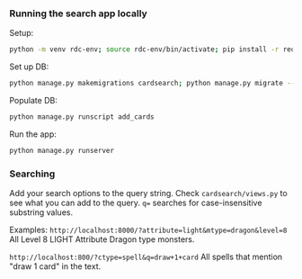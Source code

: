 ### Running the search app locally

Setup:
```sh
python -m venv rdc-env; source rdc-env/bin/activate; pip install -r requirements.txt
```

Set up DB:
```sh
python manage.py makemigrations cardsearch; python manage.py migrate --run-syncdb
```

Populate DB:
```sh
python manage.py runscript add_cards
```

Run the app:
```sh
python manage.py runserver
```

### Searching
Add your search options to the query string. Check `cardsearch/views.py`
to see what you can add to the query. `q=` searches for case-insensitive substring
values.

Examples:
`http://localhost:8000/?attribute=light&mtype=dragon&level=8`
All Level 8 LIGHT Attribute Dragon type monsters.

`http://localhost:800/?ctype=spell&q=draw+1+card`
All spells that mention "draw 1 card" in the text.
